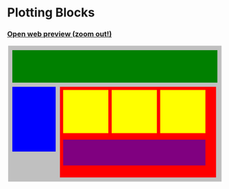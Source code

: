 # Plotting Blocks
### [Open web preview (zoom out!)](https://html-preview.github.io/?url=https://github.com/ahmadlatif1/Axsos/blob/main/Web_fundamentals/CSS/plotting_blocks/index.html)

![alt text](https://github.com/ahmadlatif1/Axsos/blob/main/Web_fundamentals/CSS/plotting_blocks/image.png?raw=true)